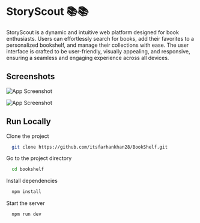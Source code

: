 
# StoryScout 📚📚

StoryScout is a dynamic and intuitive web platform designed for book enthusiasts. Users can effortlessly search for books, add their favorites to a personalized bookshelf, and manage their collections with ease. The user interface is crafted to be user-friendly, visually appealing, and responsive, ensuring a seamless and engaging experience across all devices.

## Screenshots

![App Screenshot](https://res.cloudinary.com/dn2ljrxzy/image/upload/v1717508499/StoryScout/ngmui2wqzjkykcw4ipnv.png)

![App Screenshot](https://res.cloudinary.com/dn2ljrxzy/image/upload/v1717508499/StoryScout/wdnb05ag73ur9yurk4zz.png)


## Run Locally

Clone the project

```bash
  git clone https://github.com/itsfarhankhan28/BookShelf.git
```

Go to the project directory

```bash
  cd bookshelf
```

Install dependencies

```bash
  npm install
```

Start the server

```bash
  npm run dev
```

